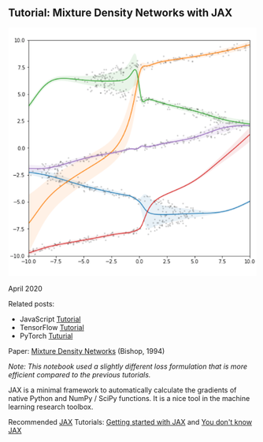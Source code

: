 ## Tutorial: Mixture Density Networks with JAX ##

![Mixture Density Networks](mdn_image.png)

April 2020

Related posts:
- JavaScript [Tutorial](http://blog.otoro.net/2015/06/14/mixture-density-networks/)
- TensorFlow [Tutorial](http://blog.otoro.net/2015/11/24/mixture-density-networks-with-tensorflow/)
- PyTorch [Tuturial](https://github.com/hardmaru/pytorch_notebooks/blob/master/mixture_density_networks.ipynb)

Paper: [Mixture Density Networks](https://publications.aston.ac.uk/id/eprint/373/1/NCRG_94_004.pdf) (Bishop, 1994)

*Note: This notebook used a slightly different loss formulation that is more efficient compared to the previous tutorials.*

JAX is a minimal framework to automatically calculate the gradients of native Python and NumPy / SciPy functions. It is a nice tool in the machine learning research toolbox.

Recommended [JAX](https://github.com/google/jax/) Tutorials: [Getting started with JAX](https://roberttlange.github.io/posts/2020/03/blog-post-10/) and [You don't know JAX](https://colinraffel.com/blog/you-don-t-know-jax.html)
